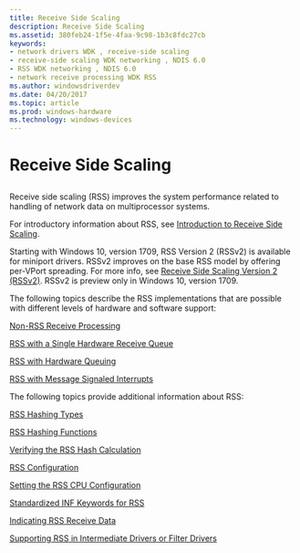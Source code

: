 ```yaml
---
title: Receive Side Scaling
description: Receive Side Scaling
ms.assetid: 380feb24-1f5e-4faa-9c98-1b3c8fdc27cb
keywords:
- network drivers WDK , receive-side scaling
- receive-side scaling WDK networking , NDIS 6.0
- RSS WDK networking , NDIS 6.0
- network receive processing WDK RSS
ms.author: windowsdriverdev
ms.date: 04/20/2017
ms.topic: article
ms.prod: windows-hardware
ms.technology: windows-devices
---
```


# Receive Side Scaling


## <a href="" id="ddk-ndis-receive-side-scaling-ng"></a>


Receive side scaling (RSS) improves the system performance related to handling of network data on multiprocessor systems.

For introductory information about RSS, see [Introduction to Receive Side Scaling](introduction-to-receive-side-scaling.md).

Starting with Windows 10, version 1709, RSS Version 2 (RSSv2) is available for miniport drivers. RSSv2 improves on the base RSS model by offering per-VPort spreading. For more info, see [Receive Side Scaling Version 2 (RSSv2)](receive-side-scaling-version-2-rssv2-.md). RSSv2 is preview only in Windows 10, version 1709.

The following topics describe the RSS implementations that are possible with different levels of hardware and software support:

[Non-RSS Receive Processing](non-rss-receive-processing.md)

[RSS with a Single Hardware Receive Queue](rss-with-a-single-hardware-receive-queue.md)

[RSS with Hardware Queuing](rss-with-hardware-queuing.md)

[RSS with Message Signaled Interrupts](rss-with-message-signaled-interrupts.md)

The following topics provide additional information about RSS:

[RSS Hashing Types](rss-hashing-types.md)

[RSS Hashing Functions](rss-hashing-functions.md)

[Verifying the RSS Hash Calculation](verifying-the-rss-hash-calculation.md)

[RSS Configuration](rss-configuration.md)

[Setting the RSS CPU Configuration](setting-the-rss-cpu-configuration.md)

[Standardized INF Keywords for RSS](standardized-inf-keywords-for-rss.md)

[Indicating RSS Receive Data](indicating-rss-receive-data.md)

[Supporting RSS in Intermediate Drivers or Filter Drivers](supporting-rss-in-intermediate-drivers-or-filter-drivers.md)

 

 





